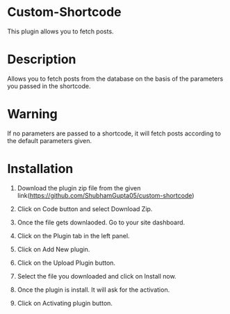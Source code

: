 # Custom-Shortcode

This plugin allows you to fetch posts.

# Description

Allows you to fetch posts from the database on the basis of the parameters you passed in the shortcode.

# Warning 

 If no parameters are passed to a shortcode, it will fetch posts according to the default parameters given.
  
# Installation

1. Download the plugin zip file from the given link(https://github.com/ShubhamGupta05/custom-shortcode)
2. Click on Code button and select Download Zip.

3. Once the file gets downlaoded. Go to your site dashboard.

4. Click on the Plugin tab in the left panel.

5. Click on Add New plugin.

6. Click on the Upload Plugin button.

7. Select the file you downloaded and click on Install now.

8. Once the plugin is install. It will ask for the activation.

9. Click on Activating plugin button.
